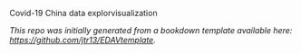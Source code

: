 Covid-19 China data explorvisualization

*This repo was initially generated from a bookdown template available here: https://github.com/jtr13/EDAVtemplate.*	





